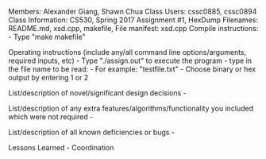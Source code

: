 Members: Alexander Giang, Shawn Chua Class Users: cssc0885, cssc0894 
Class Information: CS530, Spring 2017 Assignment #1, HexDump Filenames: 
README.md, xsd.cpp, makefile, File manifest: xsd.cpp Compile 
instructions:
	- Type "make makefile"
	
Operating instructions (include any/all command line options/arguments, 
required inputs, etc)
	- Type "./assign.out" to execute the program
	- type in the file name to be read:
		- For example: "testfile.txt"
	- Choose binary or hex output by entering 1 or 2
	
List/description of novel/significant design decisions
	-
	
List/description of any extra features/algorithms/functionality you 
included which were not required
	-
	
List/description of all known deficiencies or bugs
	- 

Lessons Learned
	- Coordination
